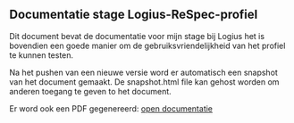 ## Documentatie stage Logius-ReSpec-profiel

Dit document bevat de documentatie voor mijn stage bij Logius 
het is bovendien een goede manier om de gebruiksvriendelijkheid van het 
<a>profiel</a> te kunnen testen.

Na het pushen van een nieuwe versie word er automatisch een snapshot 
van het document gemaakt. De snapshot.html file kan gehost worden om
anderen toegang te geven to het document.

Er word ook een PDF gegenereerd: [open documentatie](doc.pdf)
